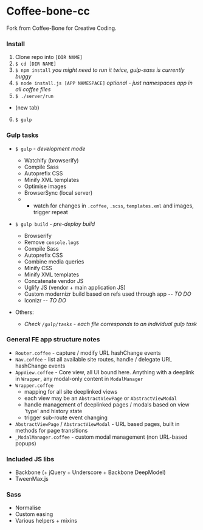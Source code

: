 # Coffee-bone-cc

Fork from Coffee-Bone for Creative Coding.

### Install

1. Clone repo into `[DIR NAME]`
2. `$ cd [DIR NAME]`
3. `$ npm install` *you might need to run it twice, gulp-sass is currently buggy*
4. `$ node install.js [APP NAMESPACE]` *optional - just namespaces app in all coffee files*
5. `$ ./server/run`
* (new tab)
6. `$ gulp`

### Gulp tasks

* `$ gulp` - *development mode*
    * Watchify (browserify)
    * Compile Sass
    * Autoprefix CSS
    * Minify XML templates
    * Optimise images
    * BrowserSync (local server)
    * + watch for changes in `.coffee`, `.scss`, `templates.xml` and images, trigger repeat

* `$ gulp build` - *pre-deploy build*
    * Browserify
    * Remove `console.log`s
    * Compile Sass
    * Autoprefix CSS
    * Combine media queries
    * Minify CSS
    * Minify XML templates
    * Concatenate vendor JS
    * Uglify JS (vendor + main application JS)
    * Custom modernizr build based on refs used through app *-- TO DO*
    * Iconizr *-- TO DO*

* Others:
    * *Check `/gulp/tasks` - each file corresponds to an individual gulp task*

### General FE app structure notes

* `Router.coffee` - capture / modify URL hashChange events
* `Nav.coffee` - list all available site routes, handle / delegate URL hashChange events
* `AppView.coffee` - Core view, all UI bound here. Anything with a deeplink in `Wrapper`, any modal-only content in `ModalManager`
* `Wrapper.coffee`
    * mapping for all site deeplinked views
    * each view may be an `AbstractViewPage` or `AbstractViewModal`
    * handle management of deeplinked pages / modals based on view 'type' and history state
    * trigger sub-route event changing
* `AbstractViewPage` / `AbstractViewModal` - URL based pages, built in methods for page transitions
* `_ModalManager.coffee` - custom modal management (non URL-based popups)

### Included JS libs

* Backbone (+ jQuery + Underscore + Backbone DeepModel)
* TweenMax.js

### Sass

* Normalise
* Custom easing
* Various helpers + mixins
